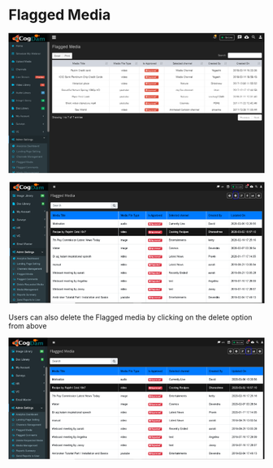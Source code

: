 # Flagged Media

![](../../.gitbook/assets/flaag_med.png)

![](../../.gitbook/assets/image%20%2899%29.png)

Users can also delete the Flagged media by clicking on the delete option from above 

![](../../.gitbook/assets/image%20%28193%29.png)


